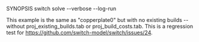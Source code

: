 SYNOPSIS
	switch solve --verbose --log-run

This example is the same as "copperplate0" but with no existing builds
-- without proj_existing_builds.tab or proj_build_costs.tab.  This is
a regression test for
https://github.com/switch-model/switch/issues/24.
